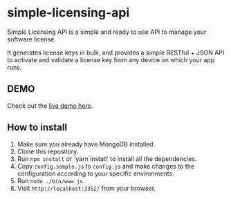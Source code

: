 # simple-licensing-api

Simple Licensing API is a simple and ready to use API to manage your software license. 

It generates license keys in bulk, and provides a simple RESTful + JSON API to activate and validate a license key from any device on which your app runs. 

## DEMO

Check out the [live demo here](http://simple-licensing-api.magictek.cn).

## How to install

1. Make sure you already have MongoDB installed.
2. Clone this repository.
3. Run `npm install` or `yarn install' to install all the dependencies.
4. Copy `config.sample.js` to `config.js` and make changes to the configuration according to your specific environments.
5. Run `node ./bin/www.js`.
6. Visit `http://localhost:3352/` from your browser.
